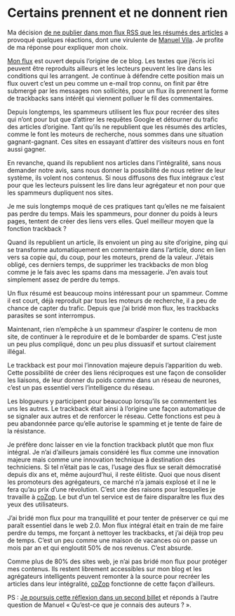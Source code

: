 # Certains prennent et ne donnent rien

Ma décision [de ne publier dans mon flux RSS que les résumés des articles](http://frenchblog.kindalab.com/) a provoqué quelques réactions, dont une virulente de [Manuel Vila](http://frenchblog.kindalab.com/). Je profite de ma réponse pour expliquer mon choix.<span id="more-720"></span>

[Mon flux](https://tcrouzet.com/flux/) est ouvert depuis l’origine de ce blog. Les textes que j’écris ici peuvent être reproduits ailleurs et les lecteurs peuvent les lire dans les conditions qui les arrangent. Je continue à défendre cette position mais un flux ouvert c’est un peu comme un e-mail trop connu, on finit par être submergé par les messages non sollicités, pour un flux ils prennent la forme de trackbacks sans intérêt qui viennent polluer le fil des commentaires.

Depuis longtemps, les spammeurs utilisent les flux pour recréer des sites qui n’ont pour but que d’attirer les requêtes Google et détourner du trafic des articles d’origine. Tant qu’ils ne republient que les résumés des articles, comme le font les moteurs de recherche, nous sommes dans une situation gagnant-gagnant. Ces sites en essayant d’attirer des visiteurs nous en font aussi gagner.

En revanche, quand ils republient nos articles dans l’intégralité, sans nous demander notre avis, sans nous donner la possibilité de nous retirer de leur système, ils volent nos contenus. Si nous diffusons des flux intégraux c’est pour que les lecteurs puissent les lire dans leur agrégateur et non pour que les spammeurs dupliquent nos sites.

Je me suis longtemps moqué de ces pratiques tant qu’elles ne me faisaient pas perdre du temps. Mais les spammeurs, pour donner du poids à leurs pages, tentent de créer des liens vers elles. Quel meilleur moyen que la fonction trackback ?

Quand ils republient un article, ils envoient un ping au site d’origine, ping qui se transforme automatiquement en commentaire dans l’article, donc en lien vers sa copie qui, du coup, pour les moteurs, prend de la valeur. J’étais obligé, ces derniers temps, de supprimer les trackbacks de mon blog comme je le fais avec les spams dans ma messagerie. J’en avais tout simplement assez de perdre du temps.

Un flux résumé est beaucoup moins intéressant pour un spammeur. Comme il est court, déjà reproduit par tous les moteurs de recherche, il a peu de chance de capter du trafic. Depuis que j’ai bridé mon flux, les trackbacks parasites se sont interrompus.

Maintenant, rien n’empêche à un spammeur d’aspirer le contenu de mon site, de continuer à le reproduire et de le bombarder de spams. C’est juste un peu plus compliqué, donc un peu plus dissuasif et surtout clairement illégal.

Le trackback est pour moi l’innovation majeure depuis l’apparition du web. Cette possibilité de créer des liens réciproques est une façon de consolider les liaisons, de leur donner du poids comme dans un réseau de neurones, c’est un pas essentiel vers l’intelligence du réseau.

Les blogueurs y participent pour beaucoup lorsqu’ils se commentent les uns les autres. Le trackback était ainsi à l’origine une façon automatique de se signaler aux autres et de renforcer le réseau. Cette fonctions est peu à peu abandonnée parce qu’elle autorise le spamming et je tente de faire de la résistance.

Je préfère donc laisser en vie la fonction trackback plutôt que mon flux intégral. Je n’ai d’ailleurs jamais considéré les flux comme une innovation majeure mais comme une innovation technique à destination des techniciens. Si tel n’était pas le cas, l’usage des flux se serait démocratisé depuis dix ans et, même aujourd’hui, il reste élitiste. Quoi que nous disent les promoteurs des agrégateurs, ce marché n’a jamais explosé et il ne le fera qu’au prix d’une révolution. C’est une des raisons pour lesquelles je travaille à [coZop](http://cozop.com). Le but d’un tel service est de faire disparaître les flux des yeux des utilisateurs.

J’ai bridé mon flux pour ma tranquillité et pour tenter de préserver ce qui me paraît essentiel dans le web 2.0. Mon flux intégral était en train de me faire perdre du temps, me forçant à nettoyer les trackbacks, et j’ai déjà trop peu de temps. C’est un peu comme une maison de vacances où on passe un mois par an et qui engloutit 50% de nos revenus. C’est absurde.

Comme plus de 80% des sites web, je n’ai pas bridé mon flux pour protéger mes contenus. Ils restent librement accessibles sur mon blog et les agrégateurs intelligents peuvent remonter à la source pour recréer les articles dans leur intégralité, [coZop](http://cozop.com) fonctionne de cette façon d’ailleurs.

PS : [Je poursuis cette réflexion dans un second billet](https://tcrouzet.com/2008/01/13/qu%e2%80%99est-ce-que-je-connais-aux-auteurs/) et réponds à l’autre question de Manuel « Qu’est-ce que je connais des auteurs ? ».